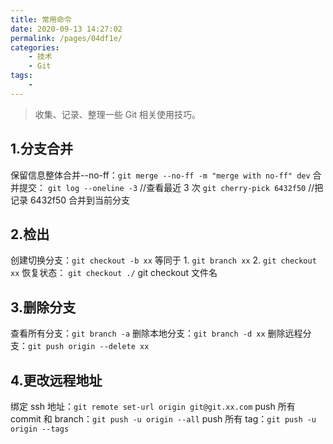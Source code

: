 ```yaml
---
title: 常用命令
date: 2020-09-13 14:27:02
permalink: /pages/04df1e/
categories:
    - 技术
    - Git
tags:
    -
---
```


> 收集、记录、整理一些 Git 相关使用技巧。

## 1.分支合并

保留信息整体合并--no-ff：`git merge --no-ff -m "merge with no-ff" dev`
合并提交： `git log --oneline -3` //查看最近 3 次
`git cherry-pick 6432f50` //把记录 6432f50 合并到当前分支

## 2.检出

创建切换分支：`git checkout -b xx` 等同于 1. `git branch xx` 2. `git checkout xx`
恢复状态： `git checkout ./`
git checkout 文件名

## 3.删除分支

查看所有分支：`git branch -a`
删除本地分支：`git branch -d xx`
删除远程分支：`git push origin --delete xx`

## 4.更改远程地址

绑定 ssh 地址：`git remote set-url origin git@git.xx.com`
push 所有 commit 和 branch：`git push -u origin --all`
push 所有 tag：`git push -u origin --tags`
